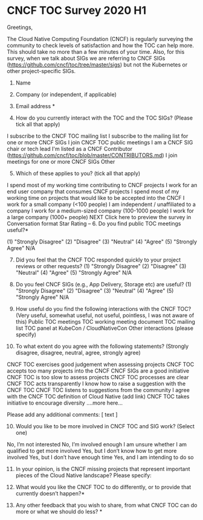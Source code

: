 # CNCF TOC Survey 2020 H1

Greetings,

The Cloud Native Computing Foundation (CNCF) is regularly surveying the community to check levels of satisfaction and how the TOC can help more. This should take no more than a few minutes of your time. Also, for this survey, when we talk about SIGs we are referring to CNCF SIGs (https://github.com/cncf/toc/tree/master/sigs) but not the Kubernetes or other project-specific SIGs.

1. Name

2. Company (or independent, if applicable)

3. Email address *

4. How do you currently interact with the TOC and the TOC SIGs? (Please tick all that apply)

I subscribe to the CNCF TOC mailing list
I subscribe to the mailing list for one or more CNCF SIGs
I join CNCF TOC public meetings
I am a CNCF SIG chair or tech lead 
I'm listed as a CNCF Contributor (https://github.com/cncf/toc/blob/master/CONTRIBUTORS.md)
I join meetings for one or more CNCF SIGs
Other

5. Which of these applies to you? (tick all that apply)

I spend most of my working time contributing to CNCF projects
I work for an end user company that consumes CNCF projects
I spend most of my working time on projects that would like to be accepted into the CNCF 
I work for a small company (<100 people)
I am independent / unaffiliated to a company
I work for a medium-sized company (100-1000 people) 
I work for a large company (1000+ people) 
NEXT Click here to preview the survey in Conversation format Star Rating – 
6. Do you find public TOC meetings useful?*

(1) "Strongly Disagree" (2) "Disagree" (3) "Neutral" (4) "Agree" (5) "Strongly Agree" N/A
<free form text>

7. Did you feel that the CNCF TOC responded quickly to your project reviews or other requests?
(1) "Strongly Disagree" (2) "Disagree" (3) "Neutral" (4) "Agree" (5) "Strongly Agree" N/A
<free form text>

8. Do you feel CNCF SIGs (e.g., App Delivery, Storage etc) are useful?
(1) "Strongly Disagree" (2) "Disagree" (3) "Neutral" (4) "Agree" (5) "Strongly Agree" N/A
<free form text>

9. How useful do you find the following interactions with the CNCF TOC? (Very useful, somewhat useful, not useful, pointless, I was not aware of this)
Public TOC meetings
TOC working meeting document
TOC mailing list
TOC panel at KubeCon / CloudNativeCon
Other interactions (please specify)

10. To what extent do you agree with the following statements? (Strongly disagree, disagree, neutral, agree, strongly agree)

CNCF TOC exercises good judgement when assessing projects
CNCF TOC accepts too many projects into the CNCF
CNCF SIGs are a good initiative
CNCF TOC is too slow to assess projects
CNCF TOC processes are clear
CNCF TOC acts transparently
I know how to raise a suggestion with the CNCF TOC
CNCF TOC listens to suggestions from the community
I agree with the CNCF TOC definition of Cloud Native (add link)
CNCF TOC takes initiative to encourage diversity 
….more here…

Please add any additional comments: [ text ]

10. Would you like to be more involved in CNCF TOC and SIG work? (Select one)

No, I’m not interested
No, I’m involved enough
I am unsure whether I am qualified to get more involved
Yes, but I don’t know how to get more involved
Yes, but I don’t have enough time
Yes, and I am intending to do so


11. In your opinion, is the CNCF missing projects that represent important pieces of the Cloud Native landscape? Please specify: 

12. What would you like the CNCF TOC to do differently, or to provide that currently doesn’t happen?*

13. Any other feedback that you wish to share, from what CNCF TOC can do more or what we should do less? *


